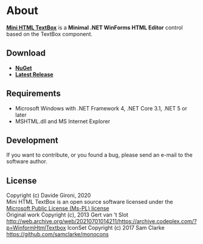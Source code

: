 About
===

**[Mini HTML TextBox](https://github.com/davidegironi/minihtmltextbox)** is a **Minimal .NET WinForms HTML Editor** control based on the TextBox component.

## Download

+ **[NuGet](https://www.nuget.org/packages/DG.MiniHTMLTextBox)**
+ **[Latest Release](../../releases/latest)**

## Requirements

* Microsoft Windows with .NET Framework 4, .NET Core 3.1, .NET 5 or later
* MSHTML.dll and MS Internet Explorer

## Development

If you want to contribute, or you found a bug, please send an e-mail to the software author.

## License

Copyright (c) Davide Gironi, 2020  
Mini HTML TextBox is an open source software licensed under the [Microsoft Public License (Ms-PL) license](http://opensource.org/licenses/MS-PL)  
Original work Copyright (c), 2013 Gert van 't Slot http://web.archive.org/web/20210701014211/https://archive.codeplex.com/?p=WinformHtmlTextbox
IconSet Copyright (c) 2017 Sam Clarke https://github.com/samclarke/monocons  
